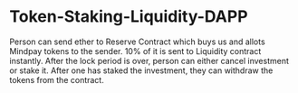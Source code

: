 # Token-Staking-Liquidity-DAPP

Person can send ether to Reserve Contract which buys us and allots Mindpay tokens to the sender. 10% of it is sent to Liquidity contract instantly. After the lock period is over, person can either cancel investment or stake it. After one has staked the investment, they can withdraw the tokens from the contract.
